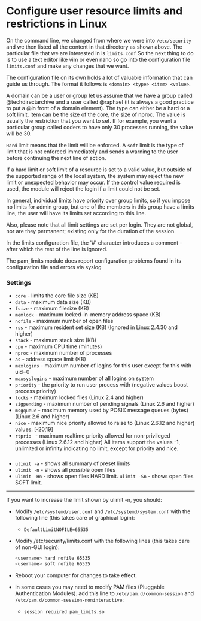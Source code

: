 # Configure user resource limits and restrictions in Linux

On the command line, we changed from where we were into `/etc/security` and we then listed all the content in that directory as shown above. The particular file that we are interested in is `limits.conf` So the next thing to do is to use a text editor like vim or even nano so go into the configuration file `limits.conf` and make any changes that we want.

The configuration file on its own holds a lot of valuable information that can guide us through. The format it follows is `<domain> <type> <item> <value>`.

A domain can be a user or group let us assume that we have a group called @techdirectarchive and a user called @raphael (it is always a good practice to put a @in front of a domain element). The type can either be a hard or a soft limit, item can be the size of the core, the size of nproc. The value is usually the restriction that you want to set. If for example, you want a particular group called coders to have only 30 processes running, the value will be 30.

`Hard` limit means that the limit will be enforced.
A `soft` limit is the type of limit that is not enforced immediately and sends a warning to the user before continuing the next line of action.

If a hard limit or soft limit of a resource is set to a valid value, but outside of the supported range of the local system, the system may reject the new limit or unexpected behavior may occur. If the control value required is used, the module will reject the login if a limit could not be set.

In general, individual limits have priority over group limits, so if you impose no limits for admin group, but one of the members in this group have a limits line, the user will have its limits set according to this line.

Also, please note that all limit settings are set per login. They are not global, nor are they permanent; existing only for the duration of the session.

In the limits configuration file, the '#' character introduces a comment - after which the rest of the line is ignored.

The pam_limits module does report configuration problems found in its configuration file and errors via syslog

### Settings
* `core` - limits the core file size (KB) 
* `data` - maximum data size (KB) 
* `fsize` - maximum filesize (KB) 
* `memlock` - maximum locked-in-memory address space (KB) 
* `nofile` - maximum number of open files 
* `rss` - maximum resident set size (KB) (Ignored in Linux 2.4.30 and higher) 
* `stack` - maximum stack size (KB) 
* `cpu` - maximum CPU time (minutes) 
* `nproc` - maximum number of processes 
* `as` - address space limit (KB) 
* `maxlogins` - maximum number of logins for this user except for this with uid=0 
* `maxsyslogins` - maximum number of all logins on system 
* `priority` - the priority to run user process with (negative values boost process priority) 
* `locks` - maximum locked files (Linux 2.4 and higher) 
* `sigpending` - maximum number of pending signals (Linux 2.6 and higher) 
* `msgqueue` - maximum memory used by POSIX message queues (bytes) (Linux 2.6 and higher) 
* `nice` - maximum nice priority allowed to raise to (Linux 2.6.12 and higher) values: [-20,19] 
* `rtprio ` - maximum realtime priority allowed for non-privileged processes (Linux 2.6.12 and higher) 
All items support the values -1, unlimited or infinity indicating no limit, except for priority and nice. 

###
* `ulimit -a` - shows all summary of preset limits
* `ulimit -n` - shows all possible open files
* `ulimit -Hn` - shows open files HARD limit. `ulimit -Sn` - shows open files SOFT limit.

---

 If you want to increase the limit shown by ulimit -n, you should:
* Modify `/etc/systemd/user.conf` and `/etc/systemd/system.conf` with the following line (this takes care of graphical login):
 	* `DefaultLimitNOFILE=65535`

* Modify /etc/security/limits.conf with the following lines (this takes care of non-GUI login):
 	```bash  
 	<username> hard nofile 65535
 	<username> soft nofile 65535
 	```

* Reboot your computer for changes to take effect.


* In some cases you may need to modify PAM files (Pluggable Authentication Modules).
add this line to `/etc/pam.d/common-session` and `/etc/pam.d/common-session-noninteractive`:

	* `session required pam_limits.so`

